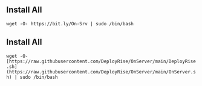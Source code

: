 ## Install All

```wget -O- https://bit.ly/On-Srv | sudo /bin/bash```

## Install All

```wget -O- [https://raw.githubusercontent.com/DeployRise/OnServer/main/DeployRise.sh](https://raw.githubusercontent.com/DeployRise/OnServer/main/OnServer.sh) | sudo /bin/bash```
